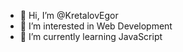 - 👋 Hi, I’m @KretalovEgor
- 👀 I’m interested in Web Development
- 🌱 I’m currently learning JavaScript

<!---
KretalovEgor/KretalovEgor is a ✨ special ✨ repository because its `README.md` (this file) appears on your GitHub profile.
You can click the Preview link to take a look at your changes.
--->

